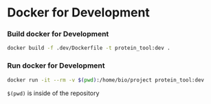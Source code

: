 # Docker for Development

### Build docker for Development

```bash
docker build -f .dev/Dockerfile -t protein_tool:dev .
```
### Run docker for Development

```bash
docker run -it --rm -v $(pwd):/home/bio/project protein_tool:dev
```

`$(pwd)` is inside of the repository
